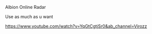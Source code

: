 Albion Online Radar

Use as much as u want 

https://www.youtube.com/watch?v=YqGtCgtjSr0&ab_channel=Virozz
